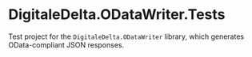# DigitaleDelta.ODataWriter.Tests

Test project for the `DigitaleDelta.ODataWriter` library, which generates OData-compliant JSON responses.